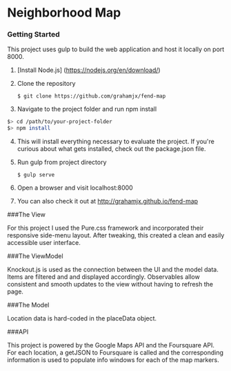 # Neighborhood Map


### Getting Started

This project uses gulp to build the web application and host it locally on port 8000.

1. [Install Node.js] (https://nodejs.org/en/download/)
2. Clone the repository

    `$ git clone https://github.com/grahamjx/fend-map`

3. Navigate to the project folder and run npm install

  ```bash
  $> cd /path/to/your-project-folder
  $> npm install
  ```
4. This will install everything necessary to evaluate the project. If you're curious about what gets installed, check out the package.json file.

5. Run gulp from project directory

    `$ gulp serve`

6. Open a browser and visit localhost:8000

7. You can also check it out at http://grahamjx.github.io/fend-map

###The View

For this project I used the Pure.css framework and incorporated their responsive side-menu layout. After tweaking, this created a clean and easily accessible user interface.

###The ViewModel

Knockout.js is used as the connection between the UI and the model data. Items are filtered and and displayed accordingly. Observables allow consistent and smooth updates to the view without having to refresh the page.

###The Model

Location data is hard-coded in the placeData object.

###API

This project is powered by the Google Maps API and the Foursquare API. For each location, a getJSON to Foursquare is called and the corresponding information is used to populate info windows for each of the map markers.
